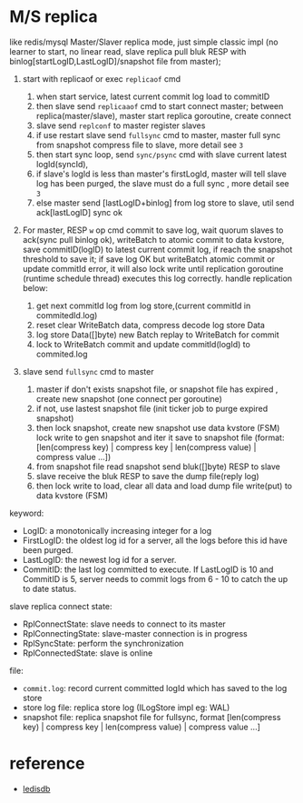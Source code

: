 # M/S replica
like redis/mysql Master/Slaver replica mode, just simple classic impl (no learner to start, no linear read, slave replica pull bluk RESP with binlog[startLogID,LastLogID]/snapshot file from master);
1. start with replicaof or exec `replicaof` cmd
   1. when start service, latest current commit log load to commitID
   2. then slave send `replicaaof` cmd to start connect master; between replica(master/slave), master start replica goroutine, create connect
   3. slave send `replconf` to master register slaves
   4. if use restart slave send `fullsync` cmd to master, master full sync from snapshot compress file to slave, more detail see `3`
   5. then start sync loop, send `sync/psync` cmd with slave current latest logId(syncId), 
   6. if slave's logId is less than master's firstLogId, master will tell slave log has been purged, the slave must do a full sync , more detail see `3`
   7. else master send [lastLogID+binlog] from log store to slave, util send ack[lastLogID] sync ok

2. For master, RESP `w` op cmd commit to save log, wait quorum slaves to ack(sync pull binlog ok), writeBatch to atomic commit to data kvstore, save commitID(logID) to latest current commit log, if reach the snapshot threshold to save it; if save log OK but writeBatch atomic commit or update commitId error, it will also lock write until replication goroutine (runtime schedule thread) executes this log correctly. handle replication below:
   1. get next commitId log from log store,(current commitId in commitedId.log)
   2. reset clear WriteBatch data, compress decode log store Data
   3. log store Data([]byte) new Batch replay to WriteBatch for commit
   4. lock to WriteBatch commit and update commitId(logId) to commited.log


3. slave send `fullsync` cmd to master
   1. master if don't exists snapshot file, or snapshot file has expired , create new snapshot (one connect per goroutine)
   2. if not, use lastest snapshot file (init ticker job to purge expired snapshot)
   3. then lock snapshot, create new snapshot use data kvstore (FSM) lock write to gen snapshot and iter it save to snapshot file (format: [len(compress key) | compress key | len(compress value) | compress value ...])
   4. from snapshot file read snapshot send bluk([]byte) RESP to slave
   5. slave receive the bluk RESP to save the dump file(reply log)
   6. then lock write to load, clear all data and load dump file write(put) to data kvstore (FSM)  

keyword:
+ LogID: a monotonically increasing integer for a log
+ FirstLogID: the oldest log id for a server, all the logs before this id have been purged.
+ LastLogID: the newest log id for a server.
+ CommitID: the last log committed to execute. If LastLogID is 10 and CommitID is 5, server needs to commit logs from 6 - 10 to catch the up to date status.

slave replica connect state:
* RplConnectState: slave needs to connect to its master
* RplConnectingState: slave-master connection is in progress
* RplSyncState: perform the synchronization
* RplConnectedState: slave is online

file:
* `commit.log`: record current committed logId which has saved to the log store
* store log file: replica store log (ILogStore impl eg: WAL)
* snapshot file: replica snapshot file for fullsync, format [len(compress key) | compress key | len(compress value) | compress value ...]

# reference
* [ledisdb](https://github.com/ledisdb/ledisdb)